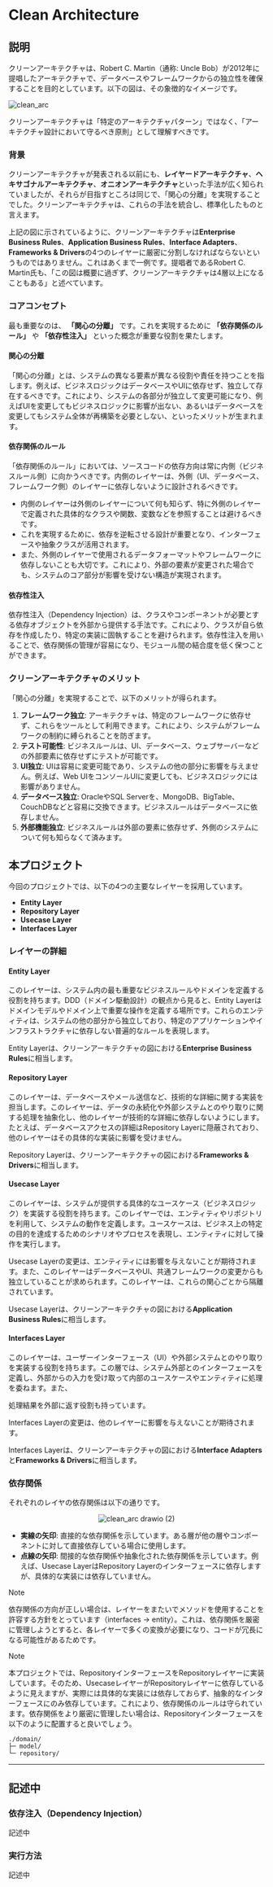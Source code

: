 # Clean Architecture

## 説明

クリーンアーキテクチャは、Robert C. Martin（通称: Uncle Bob）が2012年に提唱したアーキテクチャで、データベースやフレームワークからの独立性を確保することを目的としています。以下の図は、その象徴的なイメージです。

![clean_arc](https://github.com/user-attachments/assets/15d93d0c-3a53-46cd-83ba-f394e35cd1ed)

クリーンアーキテクチャは「特定のアーキテクチャパターン」ではなく、「アーキテクチャ設計において守るべき原則」として理解すべきです。

### 背景

クリーンアーキテクチャが発表される以前にも、**レイヤードアーキテクチャ**、**ヘキサゴナルアーキテクチャ**、**オニオンアーキテクチャ**といった手法が広く知られていましたが、それらが目指すところは同じで、「関心の分離」を実現することでした。クリーンアーキテクチャは、これらの手法を統合し、標準化したものと言えます。

上記の図に示されているように、クリーンアーキテクチャは**Enterprise Business Rules**、**Application Business Rules**、**Interface Adapters**、**Frameworks & Drivers**の4つのレイヤーに厳密に分割しなければならないというものではありません。これはあくまで一例です。提唱者であるRobert C. Martin氏も、「この図は概要に過ぎず、クリーンアーキテクチャは4層以上になることもある」と述べています。

### コアコンセプト

最も重要なのは、 **「関心の分離」** です。これを実現するために **「依存関係のルール」** や **「依存性注入」** といった概念が重要な役割を果たします。

#### 関心の分離

「関心の分離」とは、システムの異なる要素が異なる役割や責任を持つことを指します。例えば、ビジネスロジックはデータベースやUIに依存せず、独立して存在するべきです。これにより、システムの各部分が独立して変更可能になり、例えばUIを変更してもビジネスロジックに影響が出ない、あるいはデータベースを変更してもシステム全体が再構築を必要としない、といったメリットが生まれます。

#### 依存関係のルール

「依存関係のルール」においては、ソースコードの依存方向は常に内側（ビジネスルール側）に向かうべきです。内側のレイヤーは、外側（UI、データベース、フレームワーク側）のレイヤーに依存しないように設計されるべきです。

- 内側のレイヤーは外側のレイヤーについて何も知らず、特に外側のレイヤーで定義された具体的なクラスや関数、変数などを参照することは避けるべきです。
- これを実現するために、依存を逆転させる設計が重要となり、インターフェースや抽象クラスが活用されます。
- また、外側のレイヤーで使用されるデータフォーマットやフレームワークに依存しないことも大切です。これにより、外部の要素が変更された場合でも、システムのコア部分が影響を受けない構造が実現されます。

#### 依存性注入

依存性注入（Dependency Injection）は、クラスやコンポーネントが必要とする依存オブジェクトを外部から提供する手法です。これにより、クラスが自ら依存を作成したり、特定の実装に固執することを避けられます。依存性注入を用いることで、依存関係の管理が容易になり、モジュール間の結合度を低く保つことができます。

### クリーンアーキテクチャのメリット

「関心の分離」を実現することで、以下のメリットが得られます。

1. **フレームワーク独立**: アーキテクチャは、特定のフレームワークに依存せず、これらをツールとして利用できます。これにより、システムがフレームワークの制約に縛られることを防ぎます。
2. **テスト可能性**: ビジネスルールは、UI、データベース、ウェブサーバーなどの外部要素に依存せずにテストが可能です。
3. **UI独立**: UIは容易に変更可能であり、システムの他の部分に影響を与えません。例えば、Web UIをコンソールUIに変更しても、ビジネスロジックには影響がありません。
4. **データベース独立**: OracleやSQL Serverを、MongoDB、BigTable、CouchDBなどと容易に交換できます。ビジネスルールはデータベースに依存しません。
5. **外部機能独立**: ビジネスルールは外部の要素に依存せず、外側のシステムについて何も知らなくて済みます。


## 本プロジェクト

今回のプロジェクトでは、以下の4つの主要なレイヤーを採用しています。

- **Entity Layer**
- **Repository Layer**
- **Usecase Layer**
- **Interfaces Layer**

### レイヤーの詳細

#### Entity Layer

このレイヤーは、システム内の最も重要なビジネスルールやドメインを定義する役割を持ちます。DDD（ドメイン駆動設計）の観点から見ると、Entity Layerはドメインモデルやドメイン上で重要な操作を定義する場所です。これらのエンティティは、システムの他の部分から独立しており、特定のアプリケーションやインフラストラクチャに依存しない普遍的なルールを表現します。

Entity Layerは、クリーンアーキテクチャの図における**Enterprise Business Rules**に相当します。

#### Repository Layer

このレイヤーは、データベースやメール送信など、技術的な詳細に関する実装を担当します。このレイヤーは、データの永続化や外部システムとのやり取りに関する処理を抽象化し、他のレイヤーが技術的な詳細に依存しないようにします。たとえば、データベースアクセスの詳細はRepository Layerに隠蔽されており、他のレイヤーはその具体的な実装に影響を受けません。

Repository Layerは、クリーンアーキテクチャの図における**Frameworks & Drivers**に相当します。

#### Usecase Layer

このレイヤーは、システムが提供する具体的なユースケース（ビジネスロジック）を実装する役割を持ちます。このレイヤーでは、エンティティやリポジトリを利用して、システムの動作を定義します。ユースケースは、ビジネス上の特定の目的を達成するためのシナリオやプロセスを表現し、エンティティに対して操作を実行します。

Usecase Layerの変更は、エンティティには影響を与えないことが期待されます。また、このレイヤーはデータベースやUI、共通フレームワークの変更からも独立していることが求められます。このレイヤーは、これらの関心ごとから隔離されています。

Usecase Layerは、クリーンアーキテクチャの図における**Application Business Rules**に相当します。

#### Interfaces Layer

このレイヤーは、ユーザーインターフェース（UI）や外部システムとのやり取りを実装する役割を持ちます。この層では、システム外部とのインターフェースを定義し、外部からの入力を受け取って内部のユースケースやエンティティに処理を委ねます。また、

処理結果を外部に返す役割も持っています。

Interfaces Layerの変更は、他のレイヤーに影響を与えないことが期待されます。

Interfaces Layerは、クリーンアーキテクチャの図における**Interface Adapters**と**Frameworks & Drivers**に相当します。


### 依存関係

それぞれのレイヤの依存関係は以下の通りです。

<div align="center">
  <img src="https://github.com/user-attachments/assets/d8c70210-868e-4f22-91ff-4eb8793171a5" alt="clean_arc drawio (2)">
</div>

- **実線の矢印**: 直接的な依存関係を示しています。ある層が他の層やコンポーネントに対して直接依存している場合に使用します。
- **点線の矢印**: 間接的な依存関係や抽象化された依存関係を示しています。例えば、Usecase LayerはRepository Layerのインターフェースに依存しますが、具体的な実装には依存していません。


> [!NOTE]
> 依存関係の方向が正しい場合は、レイヤーをまたいでメソッドを使用することを許容する方針をとっています（interfaces -> entity）。これは、依存関係を厳密に管理しようとすると、各レイヤーで多くの変換が必要になり、コードが冗長になる可能性があるためです。

> [!NOTE]
> 本プロジェクトでは、RepositoryインターフェースをRepositoryレイヤーに実装しています。そのため、UsecaseレイヤーがRepositoryレイヤーに依存しているように見えますが、実際には具体的な実装には依存しておらず、抽象的なインターフェースにのみ依存しています。これにより、依存関係のルールは守られています。依存関係をより厳密に管理したい場合は、Repositoryインターフェースを以下のように配置すると良いでしょう。
>
> ```
> ./domain/
> ├─ model/
> └─ repository/
> ```

---

## 記述中

### 依存注入（Dependency Injection）

記述中

### 実行方法

記述中

